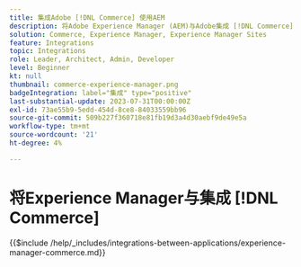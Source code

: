 ```yaml
---
title: 集成Adobe [!DNL Commerce] 使用AEM
description: 将Adobe Experience Manager (AEM)与Adobe集成 [!DNL Commerce] 打造引人入胜的购物体验。
solution: Commerce, Experience Manager, Experience Manager Sites
feature: Integrations
topic: Integrations
role: Leader, Architect, Admin, Developer
level: Beginner
kt: null
thumbnail: commerce-experience-manager.png
badgeIntegration: label="集成" type="positive"
last-substantial-update: 2023-07-31T00:00:00Z
exl-id: 73ae55b9-5edd-454d-8ce8-84033559bb96
source-git-commit: 509b227f360718e81fb19d3a4d30aebf9de49e5a
workflow-type: tm+mt
source-wordcount: '21'
ht-degree: 4%

---
```


# 将Experience Manager与集成 [!DNL Commerce]

{{$include /help/_includes/integrations-between-applications/experience-manager-commerce.md}}
